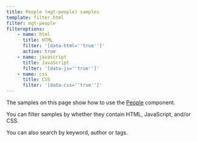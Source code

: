 ```yaml
---
title: People (mgt-people) samples
template: filter.html
filter: mgt-people
filteroptions:
    - name: html
      title: HTML
      filter: '[data-html=''true'']'
      active: true
    - name: javascript
      title: JavaScript
      filter: '[data-js=''true'']'
    - name: css
      title: CSS
      filter: '[data-css=''true'']'
---
```

The samples on this page show how to use the [People](https://docs.microsoft.com/graph/toolkit/components/people) component.

You can filter samples by whether they contain HTML, JavaScript, and/or CSS.

You can also search by keyword, author or tags.